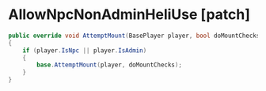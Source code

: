 <Badge type="danger" text="Carbon Compatible"/><Badge type="warning" text="Oxide Compatible"/>
# AllowNpcNonAdminHeliUse [patch]
```csharp
public override void AttemptMount(BasePlayer player, bool doMountChecks = true)
{
	if (player.IsNpc || player.IsAdmin)
	{
		base.AttemptMount(player, doMountChecks);
	}
}

```
